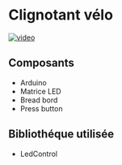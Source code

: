 # __Clignotant vélo__

[![video](https://img.youtube.com/vi/A3YGFTn7JCA/0.jpg)](https://www.youtube.com/watch?v=A3YGFTn7JCA)

## __Composants__

+ Arduino
+ Matrice LED
+ Bread bord
+ Press button

## __Bibliothéque utilisée__

+ LedControl

